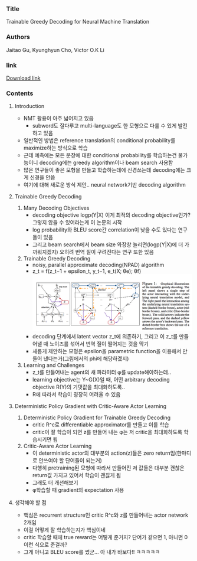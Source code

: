 ### Title
Trainable Greedy Decoding for Neural Machine Translation

### Authors
Jaitao Gu, Kyunghyun Cho, Victor O.K Li

### link
[Download link](https://arxiv.org/pdf/1702.02429.pdf)

### Contents
1. Introduction
    - NMT 활용이 아주 넓어지고 있음
        - subword도 잘다루고 multi-language도 한 모형으로 다룰 수 있게 발전하고 있음
    - 일반적인 방법은 reference translation의 conditional probability를 maximize하는 방식으로 학습
    - 근데 예측에는 모든 문장에 대한 conditional probability를 학습하는건 불가능이니 decoding에는 greedy algorithm이나 beam search 사용함
    - 많은 연구들이 좋은 모형을 만들고 학습하는데에 신경쓰는데 decoding에는 크게 신경을 안씀
    - 여기에 대해 새로운 방식 제안.. neural network기반 decoding algorithm
    
1. Trainable Greedy Decoding
    1. Many Decoding Objectives
        - decoding objective logp(Y|X) 이게 최적의 decoding objective인가? 그렇지 않을 수 있어라는게 이 논문의 시작
        - log probability와 BLEU score간 correlation이 낮을 수도 있다는 연구들이 있음
        - 그리고 beam search에서 beam size 와장창 늘리면(logp(Y|X)에 더 가까워지겠지) 오히려 번역 질이 구려진다는 연구 또한 있음
    1. Trainable Greedy Decoding
        - noisy, parallel approximate decoding(NPAD) algorithm
        - z_t = f(z_t−1 + epsilon_t, y_t−1, e_t(X; θe); θf)
        ![image](../image/171026.png)
        - decoding 단계에서 latent vector z_t에 의존하기, 그리고 이 z_t를 만들어낼 때 노이즈를 섞어서 번역 질이 떨어지는 것을 막기
        - 새롭게 제안하는 모형은 epsilon을 parametric function을 이용해서 만들어 낸다는거(그림에서의 phi에 해당하겠지)
    1. Learning and Challenges
        - z_t를 만들어내는 agent의 새 파라미터 φ를 update해야하는데..
        - learning objective는 Y~G(X)일 때, 어떤 arbitrary decoding objective R(Y)의 기댓값을 최대화하도록..
        - R에 따라서 학습이 굉장히 어려울 수 있음

1. Deterministic Policy Gradient with Critic-Aware Actor Learning
    1. Deterministic Policy Gradient for Trainable Greedy Decoding
        - critic R^c로 differentiable approximator를 만들고 이를 학습
        - critic이 잘 학습이 되면 z를 만들어 내는 φ는 저 critic을 최대화하도록 학습시키면 됨
    1. Critic-Aware Actor Learning
        - 이 deterministic actor의 대부분의 action(z)들은 zero return임(한마디로 안쓰여야 할 단어들이 되는거)
        - 다행히 pretraining된 모형에 따라서 만들어진 저 값들은 대부분 괜찮은 return값 가지고 있어서 학습이 괜찮게 됨
        - 그래도 더 개선해보기
        - φ학습할 때 gradient의 expectation 사용
        
1. 생각해야 할 점
    - 핵심은 recurrent structure인 critic R^c와 z를 만들어내는 actor network 2개임
    - 이걸 어떻게 잘 학습하는지가 핵심이네
    - critic 학습할 때에 true reward는 어떻게 준거지? 단어가 같으면 1, 아니면 0 이런 식으로 준걸까?
    - 그게 아니고 BLEU score를 썼군... 아 내가 바보다!! ㅋㅋㅋㅋㅋ